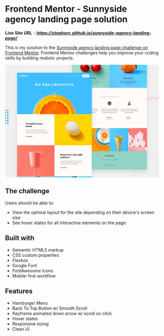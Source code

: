 # Frontend Mentor - Sunnyside agency landing page solution

**Live Site URL** - ***https://stephorc.github.io/sunnyside-agency-landing-page/***

This is my solution to the [Sunnyside agency landing page challenge on Frontend Mentor](https://www.frontendmentor.io/challenges/sunnyside-agency-landing-page-7yVs3B6ef). Frontend Mentor challenges help you improve your coding skills by building realistic projects.

![Design preview for the Sunnyside agency landing page coding challenge](./design/desktop-preview.jpg)
<!-- <p align="center">
  <img
    align="top"
    src="design/sunnyside-agency-landing-page.png"
    alt="sunnyside desktop view preview - top half"
    width="50%"
  />
</p> -->

## The challenge

Users should be able to:

- View the optimal layout for the site depending on their device's screen size
- See hover states for all interactive elements on the page

## Built with

- Semantic HTML5 markup
- CSS custom properties
- Flexbox
- Google Font
- FontAwesome Icons
- Mobile-first workflow

## Features

- Hamburger Menu
- Back To Top Button w/ Smooth Scroll
- Keyframe animated down arrow w/ scroll on click
- Hover states
- Responsive sizing
- Clean UI